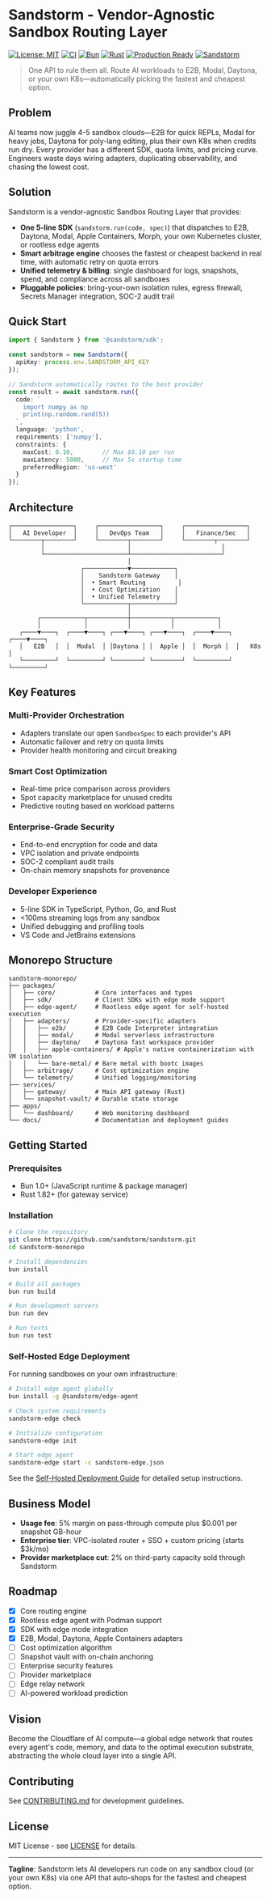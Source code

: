 # Sandstorm - Vendor-Agnostic Sandbox Routing Layer

[![License: MIT](https://img.shields.io/badge/License-MIT-yellow.svg)](https://opensource.org/licenses/MIT)
[![CI](https://img.shields.io/github/actions/workflow/status/zetsuchan/Sandstorm-Monorepo/ci.yml?label=CI)](https://github.com/zetsuchan/Sandstorm-Monorepo/actions)
[![Bun](https://img.shields.io/badge/bun-1.0%2B-F472B6.svg)](https://bun.sh)
[![Rust](https://img.shields.io/badge/rust-1.82%2B-orange.svg)](https://www.rust-lang.org/)
[![Production Ready](https://img.shields.io/badge/production-ready-brightgreen.svg)](https://github.com/zetsuchan/Sandstorm-Monorepo)
[![Sandstorm](https://img.shields.io/badge/Sandstorm-2024--2025-blue.svg)](https://github.com/zetsuchan/Sandstorm-Monorepo)

> One API to rule them all. Route AI workloads to E2B, Modal, Daytona, or your own K8s—automatically picking the fastest and cheapest option.

## Problem

AI teams now juggle 4-5 sandbox clouds—E2B for quick REPLs, Modal for heavy jobs, Daytona for poly-lang editing, plus their own K8s when credits run dry. Every provider has a different SDK, quota limits, and pricing curve. Engineers waste days wiring adapters, duplicating observability, and chasing the lowest cost.

## Solution

Sandstorm is a vendor-agnostic Sandbox Routing Layer that provides:

- **One 5-line SDK** (`sandstorm.run(code, spec)`) that dispatches to E2B, Daytona, Modal, Apple Containers, Morph, your own Kubernetes cluster, or rootless edge agents
- **Smart arbitrage engine** chooses the fastest or cheapest backend in real time, with automatic retry on quota errors
- **Unified telemetry & billing**: single dashboard for logs, snapshots, spend, and compliance across all sandboxes
- **Pluggable policies**: bring-your-own isolation rules, egress firewall, Secrets Manager integration, SOC-2 audit trail

## Quick Start

```typescript
import { Sandstorm } from '@sandstorm/sdk';

const sandstorm = new Sandstorm({
  apiKey: process.env.SANDSTORM_API_KEY
});

// Sandstorm automatically routes to the best provider
const result = await sandstorm.run({
  code: `
    import numpy as np
    print(np.random.rand(5))
  `,
  language: 'python',
  requirements: ['numpy'],
  constraints: {
    maxCost: 0.10,        // Max $0.10 per run
    maxLatency: 5000,     // Max 5s startup time
    preferredRegion: 'us-west'
  }
});
```

## Architecture

```
┌─────────────────┐     ┌─────────────────┐     ┌─────────────────┐
│   AI Developer  │     │   DevOps Team   │     │   Finance/Sec   │
└────────┬────────┘     └────────┬────────┘     └────────┬────────┘
         │                       │                         │
         └───────────────────────┴─────────────────────────┘
                                 │
                    ┌────────────▼────────────┐
                    │    Sandstorm Gateway    │
                    │  • Smart Routing         │
                    │  • Cost Optimization    │
                    │  • Unified Telemetry    │
                    └────────────┬────────────┘
                                 │
        ┌────────────┬───────────┼───────────┬────────────┐
        │            │           │           │            │
   ┌────▼────┐  ┌────▼────┐ ┌───▼────┐ ┌───▼────┐  ┌────▼────┐  ┌────▼────┐
   │   E2B   │  │  Modal  │ │Daytona │ │  Apple │  │  Morph │  │   K8s   │
   └─────────┘  └─────────┘ └────────┘ └────────┘  └─────────┘  └─────────┘
```

## Key Features

### Multi-Provider Orchestration
- Adapters translate our open `SandboxSpec` to each provider's API
- Automatic failover and retry on quota limits
- Provider health monitoring and circuit breaking

### Smart Cost Optimization
- Real-time price comparison across providers
- Spot capacity marketplace for unused credits
- Predictive routing based on workload patterns

### Enterprise-Grade Security
- End-to-end encryption for code and data
- VPC isolation and private endpoints
- SOC-2 compliant audit trails
- On-chain memory snapshots for provenance

### Developer Experience
- 5-line SDK in TypeScript, Python, Go, and Rust
- <100ms streaming logs from any sandbox
- Unified debugging and profiling tools
- VS Code and JetBrains extensions

## Monorepo Structure

```
sandstorm-monorepo/
├── packages/
│   ├── core/           # Core interfaces and types
│   ├── sdk/            # Client SDKs with edge mode support
│   ├── edge-agent/     # Rootless edge agent for self-hosted execution
│   ├── adapters/       # Provider-specific adapters
│   │   ├── e2b/        # E2B Code Interpreter integration
│   │   ├── modal/      # Modal serverless infrastructure
│   │   ├── daytona/    # Daytona fast workspace provider
│   │   ├── apple-containers/ # Apple's native containerization with VM isolation
│   │   └── bare-metal/ # Bare metal with bootc images
│   ├── arbitrage/      # Cost optimization engine
│   └── telemetry/      # Unified logging/monitoring
├── services/
│   ├── gateway/        # Main API gateway (Rust)
│   └── snapshot-vault/ # Durable state storage
├── apps/
│   └── dashboard/      # Web monitoring dashboard
└── docs/               # Documentation and deployment guides
```

## Getting Started

### Prerequisites
- Bun 1.0+ (JavaScript runtime & package manager)
- Rust 1.82+ (for gateway service)

### Installation

```bash
# Clone the repository
git clone https://github.com/sandstorm/sandstorm.git
cd sandstorm-monorepo

# Install dependencies
bun install

# Build all packages
bun run build

# Run development servers
bun run dev

# Run tests
bun run test
```

### Self-Hosted Edge Deployment

For running sandboxes on your own infrastructure:

```bash
# Install edge agent globally
bun install -g @sandstorm/edge-agent

# Check system requirements
sandstorm-edge check

# Initialize configuration
sandstorm-edge init

# Start edge agent
sandstorm-edge start -c sandstorm-edge.json
```

See the [Self-Hosted Deployment Guide](./docs/self-hosted-deployment.md) for detailed setup instructions.

## Business Model

- **Usage fee**: 5% margin on pass-through compute plus $0.001 per snapshot GB-hour
- **Enterprise tier**: VPC-isolated router + SSO + custom pricing (starts $3k/mo)
- **Provider marketplace cut**: 2% on third-party capacity sold through Sandstorm

## Roadmap

- [x] Core routing engine
- [x] Rootless edge agent with Podman support
- [x] SDK with edge mode integration
- [x] E2B, Modal, Daytona, Apple Containers adapters
- [ ] Cost optimization algorithm
- [ ] Snapshot vault with on-chain anchoring
- [ ] Enterprise security features
- [ ] Provider marketplace
- [ ] Edge relay network
- [ ] AI-powered workload prediction

## Vision

Become the Cloudflare of AI compute—a global edge network that routes every agent's code, memory, and data to the optimal execution substrate, abstracting the whole cloud layer into a single API.

## Contributing

See [CONTRIBUTING.md](./CONTRIBUTING.md) for development guidelines.

## License

MIT License - see [LICENSE](./LICENSE) for details.

---

**Tagline**: Sandstorm lets AI developers run code on any sandbox cloud (or your own K8s) via one API that auto-shops for the fastest and cheapest option.